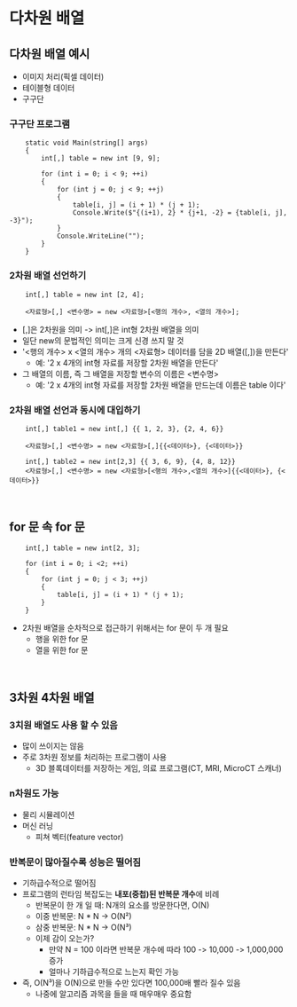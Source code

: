 다차원 배열
=============

다차원 배열 예시
----
* 이미지 처리(픽셀 데이터)
* 테이블형 데이터
* 구구단

### 구구단 프로그램
```
    static void Main(string[] args)
    {
        int[,] table = new int [9, 9];

        for (int i = 0; i < 9; ++i)
        {
            for (int j = 0; j < 9; ++j)
            {
                table[i, j] = (i + 1) * (j + 1);
                Console.Write($"{(i+1), 2} * {j+1, -2} = {table[i, j], -3}");
            }
            Console.WriteLine("");
        }
    }
```

### 2차원 배열 선언하기
```
    int[,] table = new int [2, 4];

    <자료형>[,] <변수명> = new <자료형>[<행의 개수>, <열의 개수>];
```
* [,]은 2차원을 의미 -> int[,]은 int형 2차원 배열을 의미
* 일단 new의 문법적인 의미는 크게 신경 쓰지 말 것
* '<행의 개수> x <열의 개수> 개의 <자료형> 데이터를 담을 2D 배열([,])을 만든다'
    * 예: '2 x 4개의 int형 자료를 저장할 2차원 배열을 만든다'
* 그 배열의 이름, 즉 그 배열을 저장할 변수의 이름은 <변수명>
    * 예: '2 x 4개의 int형 자료를 저장할 2차원 배열을 만드는데 이름은 table 이다'

### 2차원 배열 선언과 동시에 대입하기
```
    int[,] table1 = new int[,] {{ 1, 2, 3}, {2, 4, 6}}

    <자료형>[,] <변수명> = new <자료형>[,]{{<데이터>}, {<데이터>}}
```
```
    int[,] table2 = new int[2,3] {{ 3, 6, 9}, {4, 8, 12}}
    <자료형>[,] <변수명> = new <자료형>[<행의 개수>,<열의 개수>]{{<데이터>}, {<데이터>}}
```

<br>

for 문 속 for 문
----
```
    int[,] table = new int[2, 3];

    for (int i = 0; i <2; ++i)
    {
        for (int j = 0; j < 3; ++j)
        {
            table[i, j] = (i + 1) * (j + 1);
        }
    }
```
* 2차원 배열을 순차적으로 접근하기 위해서는 for 문이 두 개 필요
    * 행을 위한 for 문
    * 열을 위한 for 문

<br>

3차원 4차원 배열
-----
### 3치원 배열도 사용 할 수 있음
* 많이 쓰이지는 않음
* 주로 3차원 정보를 처리하는 프로그램이 사용
    * 3D 블록데이터를 저장하는 게임, 의료 프로그램(CT, MRI, MicroCT 스캐너)

### n차원도 가능
* 물리 시뮬레이션
* 머신 러닝
    * 피쳐 벡터(feature vector)

### 반복문이 많아질수록 성능은 떨어짐
* 기하급수적으로 떨어짐
* 프로그램의 런타임 복잡도는 **내포(중첩)된 반복문 개수**에 비례
    * 반복문이 한 개 일 때: N개의 요소를 방문한다면, O(N)
    * 이중 반복문: N * N -> O(N²)
    * 삼중 반복문: N * N -> O(N³)
    * 이제 감이 오는가?
        * 만약 N = 100 이라면 반복문 개수에 따라 100 -> 10,000 -> 1,000,000 증가
        * 얼마나 기하급수적으로 느는지 확인 가능
* 즉, O(N³)을 O(N)으로 만들 수만 있다면 100,000배 빨라 질수 있음
    * 나중에 알고리즘 과목을 들을 때 매우매우 중요함